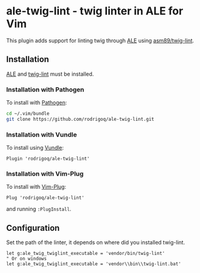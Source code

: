 ale-twig-lint - twig linter in ALE for Vim
==========================================

This plugin adds support for linting twig through [ALE](https://github.com/w0rp/ale) using [asm89/twig-lint](https://github.com/asm89/twig-lint).

Installation
------------

[ALE](https://github.com/w0rp/ale) and [twig-lint](https://github.com/asm89/twig-lint) must be installed.

### Installation with Pathogen

To install with [Pathogen](https://github.com/tpope/vim-pathogen):

```bash
cd ~/.vim/bundle
git clone https://github.com/rodrigoq/ale-twig-lint.git
```

### Installation with Vundle

To install using [Vundle](https://github.com/VundleVim/Vundle.vim):

```vim
Plugin 'rodrigoq/ale-twig-lint'
```

### Installation with Vim-Plug

To install with [Vim-Plug](https://github.com/junegunn/vim-plug):

```vim
Plug 'rodrigoq/ale-twig-lint'
```

and running `:PlugInstall`.


Configuration
-------------

Set the path of the linter, it depends on where did you installed twig-lint.

```vim
let g:ale_twig_twiglint_executable = 'vendor/bin/twig-lint'
" Or on windows
let g:ale_twig_twiglint_executable = 'vendor\\bin\\twig-lint.bat'
```

